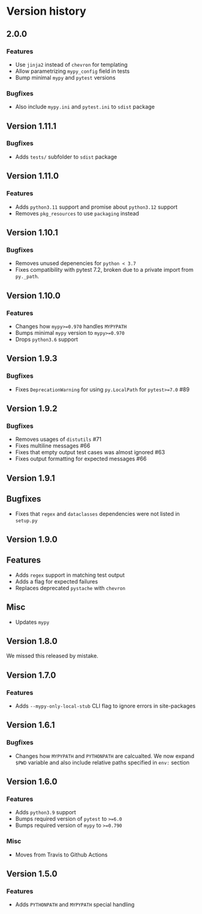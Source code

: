 # Version history


## 2.0.0

### Features

- Use `jinja2` instead of `chevron` for templating
- Allow parametrizing `mypy_config` field in tests
- Bump minimal `mypy` and `pytest` versions

### Bugfixes

- Also include `mypy.ini` and `pytest.ini` to `sdist` package


## Version 1.11.1

### Bugfixes

- Adds `tests/` subfolder to `sdist` package


## Version 1.11.0

### Features

- Adds `python3.11` support and promise about `python3.12` support
- Removes `pkg_resources` to use `packaging` instead


## Version 1.10.1

### Bugfixes

- Removes unused depenencies for `python < 3.7`
- Fixes compatibility with pytest 7.2, broken due to a private import from
  `py._path`.


## Version 1.10.0

### Features

- Changes how `mypy>=0.970` handles `MYPYPATH`
- Bumps minimal `mypy` version to `mypy>=0.970`
- Drops `python3.6` support


## Version 1.9.3

### Bugfixes

- Fixes `DeprecationWarning` for using `py.LocalPath` for `pytest>=7.0` #89


## Version 1.9.2

### Bugfixes

- Removes usages of `distutils` #71
- Fixes multiline messages #66
- Fixes that empty output test cases was almost ignored #63
- Fixes output formatting for expected messages #66


## Version 1.9.1

## Bugfixes

- Fixes that `regex` and `dataclasses` dependencies were not listed in `setup.py`


## Version 1.9.0

## Features

- Adds `regex` support in matching test output
- Adds a flag for expected failures
- Replaces deprecated `pystache` with `chevron`

## Misc

- Updates `mypy`


## Version 1.8.0

We missed this released by mistake.


## Version 1.7.0

### Features

- Adds `--mypy-only-local-stub` CLI flag to ignore errors in site-packages


## Version 1.6.1

### Bugfixes

- Changes how `MYPYPATH` and `PYTHONPATH` are calcualted. We now expand `$PWD` variable and also include relative paths specified in `env:` section


## Version 1.6.0

### Features

- Adds `python3.9` support
- Bumps required version of `pytest` to `>=6.0`
- Bumps required version of `mypy` to `>=0.790`

### Misc

- Moves from Travis to Github Actions


## Version 1.5.0

### Features

- Adds `PYTHONPATH` and `MYPYPATH` special handling
